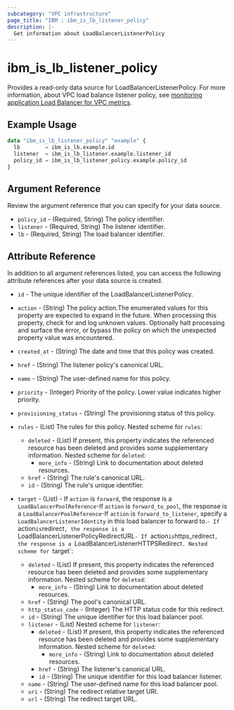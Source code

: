 ```yaml
---
subcategory: "VPC infrastructure"
page_title: "IBM : ibm_is_lb_listener_policy"
description: |-
  Get information about LoadBalancerListenerPolicy
---
```


# ibm_is_lb_listener_policy

Provides a read-only data source for LoadBalancerListenerPolicy. For more information, about VPC load balance listener policy, see [monitoring application Load Balancer for VPC metrics](https://cloud.ibm.com/docs/vpc?topic=vpc-monitoring-metrics-alb).

## Example Usage

```terraform
data "ibm_is_lb_listener_policy" "example" {
  lb        = ibm_is_lb.example.id
  listener  = ibm_is_lb_listener.example.listener_id
  policy_id = ibm_is_lb_listener_policy.example.policy_id
}
```

## Argument Reference

Review the argument reference that you can specify for your data source.

- `policy_id` - (Required, String) The policy identifier.
- `listener` - (Required, String) The listener identifier.
- `lb` - (Required, String) The load balancer identifier.

## Attribute Reference

In addition to all argument references listed, you can access the following attribute references after your data source is created.

- `id` - The unique identifier of the LoadBalancerListenerPolicy.
- `action` - (String) The policy action.The enumerated values for this property are expected to expand in the future. When processing this property, check for and log unknown values. Optionally halt processing and surface the error, or bypass the policy on which the unexpected property value was encountered.

- `created_at` - (String) The date and time that this policy was created.

- `href` - (String) The listener policy's canonical URL.

- `name` - (String) The user-defined name for this policy.

- `priority` - (Integer) Priority of the policy. Lower value indicates higher priority.

- `provisioning_status` - (String) The provisioning status of this policy.

- `rules` - (List) The rules for this policy.
Nested scheme for `rules`:
	- `deleted` - (List) If present, this property indicates the referenced resource has been deleted and provides some supplementary information.
	Nested scheme for `deleted`:
		- `more_info` - (String) Link to documentation about deleted resources.
	- `href` - (String) The rule's canonical URL.
	- `id` - (String) The rule's unique identifier.

- `target` - (List) - If `action` is `forward`, the response is a `LoadBalancerPoolReference`-If `action` is `forward_to_pool`, the response is a `LoadBalancerPoolReference`-If `action` is `forward_to_listener`, specify a `LoadBalancerListenerIdentity` in this load balancer to forward to.`- If `action` is `redirect`, the response is a `LoadBalancerListenerPolicyRedirectURL`- If `action` is `https_redirect`, the response is a `LoadBalancerListenerHTTPSRedirect`.
Nested scheme for `target`:
	- `deleted` - (List) If present, this property indicates the referenced resource has been deleted and provides some supplementary information.
	Nested scheme for `deleted`:
		- `more_info` - (String) Link to documentation about deleted resources.
	- `href` - (String) The pool's canonical URL.
	- `http_status_code` - (Integer) The HTTP status code for this redirect.
	- `id` - (String) The unique identifier for this load balancer pool.
	- `listener` - (List)
	Nested scheme for `listener`:
		- `deleted` - (List) If present, this property indicates the referenced resource has been deleted and provides some supplementary information.
		Nested scheme for `deleted`:
			- `more_info` - (String) Link to documentation about deleted resources.
		- `href` - (String) The listener's canonical URL.
		- `id` - (String) The unique identifier for this load balancer listener.
	- `name` - (String) The user-defined name for this load balancer pool.
	- `uri` - (String) The redirect relative target URI.
	- `url` - (String) The redirect target URL.
